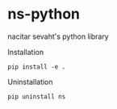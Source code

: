 # ns-python
nacitar sevaht's python library


Installation


    pip install -e .


Uninstallation


    pip uninstall ns



